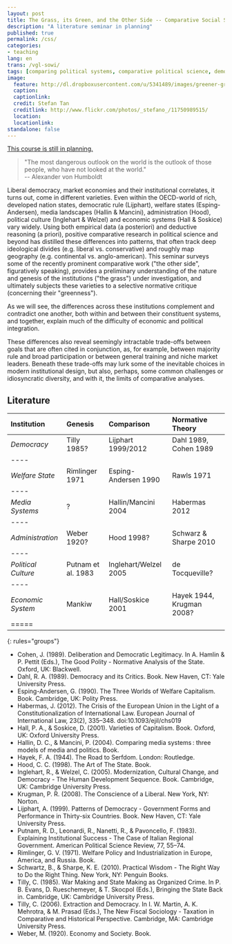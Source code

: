 ```yaml
---
layout: post
title: The Grass, its Green, and the Other Side -- Comparative Social Sciences of Democracy, Welfare, Media, Administration, Political Culture and Economy   
description: "A literature seminar in planning"
published: true
permalink: /css/
categories:
- teaching
lang: en
trans: /vgl-sowi/
tags: [comparing political systems, comparative political science, democracy, welfare, media, administration, political culture and economy]
image:
  feature: http://dl.dropboxusercontent.com/u/5341489/images/greener-grass-industrialisation_crop.jpg
  caption: 
  captionlink: 
  credit: Stefan Tan
  creditlink: http://www.flickr.com/photos/_stefano_/11750989515/
  location: 
  locationlink:
standalone: false
---
```


<div markdown="0">
<a href="/css/" class="btn">This course is still in planning.</a>
</div>

> "The most dangerous outlook on the world is the outlook of those people, who have not looked at the world."     
> -- Alexander von Humboldt
 
Liberal democracy, market economies and their institutional correlates, it turns out, come in different varieties. 
Even within the OECD-world of rich, developed nation states, democratic rule (Lijphart), welfare states (Esping-Andersen), media landscapes (Hallin & Mancini), administration (Hood), political culture (Inglehart & Welzel) and economic systems (Hall & Soskice) vary widely. 
Using both empirical data (a posteriori) and deductive reasoning (a priori), positive comparative research in political science and beyond has distilled these differences into patterns, that often track deep ideological divides (e.g. liberal vs. conservative) and roughly map geography (e.g. continental vs. anglo-american). 
This seminar surveys some of the recently prominent comparative work ("the other side", figuratively speaking), provides a preliminary understanding of the nature and genesis of the institutions ("the grass") under investigation, and ultimately subjects these varieties to a selective normative critique (concerning their "greenness").

<!--more-->

As we will see, the differences across these institutions complement and contradict one another, both within and between their constituent systems, and together, explain much of the difficulty of economic and political integration. 

These differences also reveal seemingly intractable trade-offs between goals that are often cited in conjunction, as, for example, between majority rule and broad participation or between general training and niche market leaders.
Beneath these trade-offs may lurk some of the inevitable choices in modern institutional design, but also, perhaps, some common challenges or idiosyncratic diversity, and with it, the limits of comparative analyses.

## Literature

| Institution | Genesis | Comparison | Normative Theory |
|:-----------------|:---------------|:---------------------|:-----------------------|
| *Democracy* | Tilly 1985? | Lijphart 1999/2012 | Dahl 1989, Cohen 1989 |
|----
| *Welfare State* | Rimlinger 1971 | Esping-Andersen 1990 | Rawls 1971 |
|----
| *Media Systems* | ? | Hallin/Mancini 2004 | Habermas 2012 |
|----
| *Administration* | Weber 1920? | Hood 1998? | Schwarz & Sharpe 2010 |
|----
| *Political Culture* | Putnam et al. 1983 | Inglehart/Welzel 2005 | de Tocqueville? |
|----
| *Economic System* | Mankiw | Hall/Soskice 2001 | Hayek 1944, Krugman 2008? |
|=====
{: rules="groups"}

- Cohen, J. (1989). Deliberation and Democratic Legitimacy. In A. Hamlin & P. Pettit (Eds.), The Good Polity - Normative Analysis of the State. Oxford, UK: Blackwell.
- Dahl, R. A. (1989). Democracy and its Critics. Book. New Haven, CT: Yale University Press.
- Esping-Andersen, G. (1990). The Three Worlds of Welfare Capitalism. Book. Cambridge, UK: Polity Press.
- Habermas, J. (2012). The Crisis of the European Union in the Light of a Constitutionalization of International Law. European Journal of International Law, 23(2), 335–348. doi:10.1093/ejil/chs019
- Hall, P. A., & Soskice, D. (2001). Varieties of Capitalism. Book. Oxford, UK: Oxford University Press.
- Hallin, D. C., & Mancini, P. (2004). Comparing media systems : three models of media and politics. Book.
- Hayek, F. A. (1944). The Road to Serfdom. London: Routledge.
- Hood, C. C. (1998). The Art of The State. Book.
- Inglehart, R., & Welzel, C. (2005). Modernization, Cultural Change, and Democracy - The Human Development Sequence. Book. Cambridge, UK: Cambridge University Press.
- Krugman, P. R. (2008). The Conscience of a Liberal. New York, NY: Norton.
- Lijphart, A. (1999). Patterns of Democracy - Government Forms and Performance in Thirty-six Countries. Book. New Haven, CT: Yale University Press.
- Putnam, R. D., Leonardi, R., Nanetti, R., & Pavoncello, F. (1983). Explaining Institutional Success - The Case of Italian Regional Government. American Political Science Review, 77, 55–74.
- Rimlinger, G. V. (1971). Welfare Policy and Industrialization in Europe, America, and Russia. Book.
- Schwartz, B., & Sharpe, K. E. (2010). Practical Wisdom - The Right Way to Do the Right Thing. New York, NY: Penguin Books.
- Tilly, C. (1985). War Making and State Making as Organized Crime. In P. B. Evans, D. Rueschemeyer, & T. Skocpol (Eds.), Bringing the State Back in. Cambridge, UK: Cambridge University Press.
- Tilly, C. (2006). Extraction and Democracy. In I. W. Martin, A. K. Mehrotra, & M. Prasad (Eds.), The New Fiscal Sociology - Taxation in Comparative and Historical Perspective. Cambridge, MA: Cambridge University Press.
- Weber, M. (1920). Economy and Society. Book.